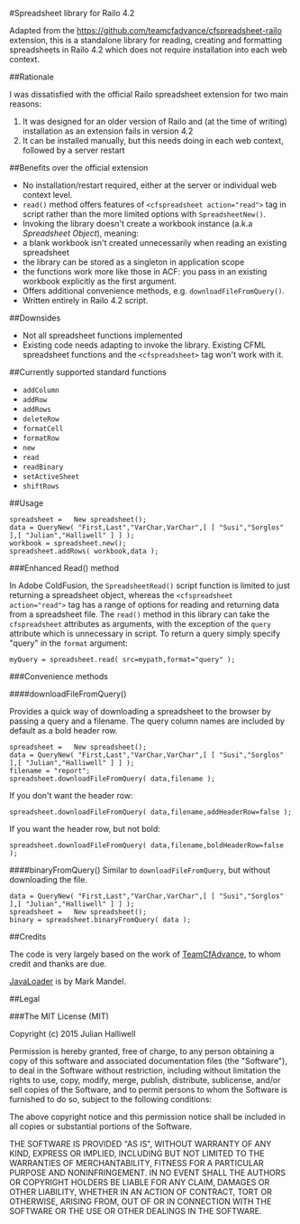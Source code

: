 #Spreadsheet library for Railo 4.2

Adapted from the https://github.com/teamcfadvance/cfspreadsheet-railo extension, this is a standalone library for reading, creating and formatting spreadsheets in Railo 4.2 which does not require installation into each web context.

##Rationale

I was dissatisfied with the official Railo spreadsheet extension for two main reasons:

1. It was designed for an older version of Railo and (at the time of writing) installation as an extension fails in version 4.2
2. It can be installed manually, but this needs doing in each web context, followed by a server restart

##Benefits over the official extension

- No installation/restart required, either at the server or individual web context level.
- `read()` method offers features of `<cfspreadsheet action="read">` tag in script rather than the more limited options with `SpreadsheetNew()`.
- Invoking the library doesn't create a workbook instance (a.k.a *Spreadsheet Object*), meaning:
 - a blank workbook isn't created unnecessarily when reading an existing spreadsheet
 - the library can be stored as a singleton in application scope
 - the functions work more like those in ACF: you pass in an existing workbook explicitly as the first argument.
- Offers additional convenience methods, e.g. `downloadFileFromQuery()`.
- Written entirely in Railo 4.2 script.

##Downsides

- Not all spreadsheet functions implemented
- Existing code needs adapting to invoke the library. Existing CFML spreadsheet functions and the `<cfspreadsheet>` tag won't work with it.

##Currently supported standard functions

- `addColumn`
- `addRow`
- `addRows`
- `deleteRow`
- `formatCell`
- `formatRow`
- `new`
- `read`
- `readBinary`
- `setActiveSheet`
- `shiftRows`

##Usage

```
spreadsheet	=	New spreadsheet();
data = QueryNew( "First,Last","VarChar,VarChar",[ [ "Susi","Sorglos" ],[ "Julian","Halliwell" ] ] );
workbook = spreadsheet.new();
spreadsheet.addRows( workbook,data );
```

###Enhanced Read() method

In Adobe ColdFusion, the `SpreadsheetRead()` script function is limited to just returning a spreadsheet object, whereas the `<cfspreadsheet action="read">` tag has a range of options for reading and returning data from a spreadsheet file. The `read()` method in this library can take the `cfspreadsheet` attributes as arguments, with the exception of the `query` attribute which is unnecessary in script. To return a query simply specify "query" in the `format` argument:

```
myQuery = spreadsheet.read( src=mypath,format="query" );
```

###Convenience methods

####downloadFileFromQuery()

Provides a quick way of downloading a spreadsheet to the browser by passing a query and a filename. The query column names are included by default as a bold header row.

```
spreadsheet	=	New spreadsheet();
data = QueryNew( "First,Last","VarChar,VarChar",[ [ "Susi","Sorglos" ],[ "Julian","Halliwell" ] ] );
filename = "report";
spreadsheet.downloadFileFromQuery( data,filename );
```

If you don't want the header row:

```
spreadsheet.downloadFileFromQuery( data,filename,addHeaderRow=false );
```

If you want the header row, but not bold:

```
spreadsheet.downloadFileFromQuery( data,filename,boldHeaderRow=false );
```

####binaryFromQuery()
Similar to `downloadFileFromQuery`, but without downloading the file.

```
data = QueryNew( "First,Last","VarChar,VarChar",[ [ "Susi","Sorglos" ],[ "Julian","Halliwell" ] ] );
spreadsheet	=	New spreadsheet();
binary = spreadsheet.binaryFromQuery( data );
```

##Credits

The code is very largely based on the work of [TeamCfAdvance](https://github.com/teamcfadvance/), to whom credit and thanks are due.

[JavaLoader](https://github.com/markmandel/JavaLoader) is by Mark Mandel.

##Legal

###The MIT License (MIT)

Copyright (c) 2015 Julian Halliwell

Permission is hereby granted, free of charge, to any person obtaining a copy of
this software and associated documentation files (the "Software"), to deal in
the Software without restriction, including without limitation the rights to
use, copy, modify, merge, publish, distribute, sublicense, and/or sell copies of
the Software, and to permit persons to whom the Software is furnished to do so,
subject to the following conditions:

The above copyright notice and this permission notice shall be included in all
copies or substantial portions of the Software.

THE SOFTWARE IS PROVIDED "AS IS", WITHOUT WARRANTY OF ANY KIND, EXPRESS OR
IMPLIED, INCLUDING BUT NOT LIMITED TO THE WARRANTIES OF MERCHANTABILITY, FITNESS
FOR A PARTICULAR PURPOSE AND NONINFRINGEMENT. IN NO EVENT SHALL THE AUTHORS OR
COPYRIGHT HOLDERS BE LIABLE FOR ANY CLAIM, DAMAGES OR OTHER LIABILITY, WHETHER
IN AN ACTION OF CONTRACT, TORT OR OTHERWISE, ARISING FROM, OUT OF OR IN
CONNECTION WITH THE SOFTWARE OR THE USE OR OTHER DEALINGS IN THE SOFTWARE.